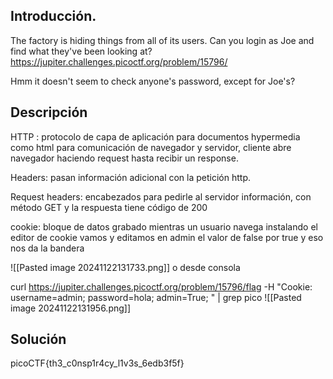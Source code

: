 ## Introducción.
The factory is hiding things from all of its users. Can you login as Joe and find what they've been looking at? https://jupiter.challenges.picoctf.org/problem/15796/

Hmm it doesn't seem to check anyone's password, except for Joe's?
## Descripción
HTTP : protocolo de capa de aplicación para documentos hypermedia  como html para comunicación de navegador y servidor, cliente abre navegador haciendo request hasta recibir un response. 

Headers: pasan información adicional con la petición http.

Request headers: encabezados para pedirle al servidor información, con método GET y la respuesta tiene código de 200 

cookie: bloque de datos grabado mientras un usuario navega
instalando el editor de cookie vamos y editamos en admin el valor de false por true y eso nos da la bandera

![[Pasted image 20241122131733.png]]
o desde consola 

curl https://jupiter.challenges.picoctf.org/problem/15796/flag -H "Cookie: username=admin; password=hola; admin=True; " | grep pico
![[Pasted image 20241122131956.png]]
## Solución 

picoCTF{th3_c0nsp1r4cy_l1v3s_6edb3f5f}